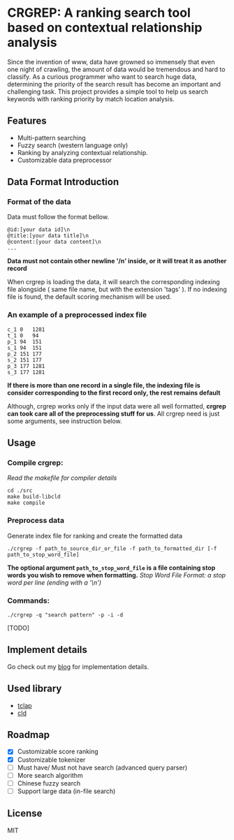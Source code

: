 # CRGREP: A ranking search tool based on contextual relationship analysis

Since the invention of www, data have growned so immensely that even one night of crawling, the amount of data would be tremendous and hard to classify. As a curious programmer who want to search huge data, determining the priority of the search result has become an important and challenging task. This project provides a simple tool to help us search keywords with ranking priority by match location analysis.

## Features

- Multi-pattern searching 
- Fuzzy search (western language only)
- Ranking by analyzing contextual relationship.
- Customizable data preprocessor


## Data Format Introduction

### Format of the data
Data must follow the format bellow.

```
@id:[your data id]\n
@title:[your data title]\n
@content:[your data content]\n
...
```
**Data must not contain other newline '/n' inside, or it will treat it as another record**

When crgrep is loading the data, it will search the corresponding indexing file alongside ( same file name, but with the extension 'tags' ). If no indexing file is found, the default scoring mechanism will be used.

### An example of a preprocessed index file

```
c_1	0	1281
t_1	0	94
p_1	94	151
s_1	94	151
p_2	151	177
s_2	151	177
p_3	177	1281
s_3	177	1281
```
**If there is more than one record in a single file, the indexing file is consider corresponding to the first record only, the rest remains default**

Although, crgrep works only if the input data were all well formatted, **crgrep can took care all of the preprocessing stuff for us**. All crgrep need is just some arguments, see instruction below.

## Usage

### Compile crgrep:
*Read the makefile for compiler details*

```
cd ./src
make build-libcld
make compile
```

### Preprocess data

Generate index file for ranking and create the formatted data

```
./crgrep -f path_to_source_dir_or_file -f path_to_formatted_dir [-f path_to_stop_word_file]
```
**The optional argument `path_to_stop_word_file` is a file containing stop words you wish to remove when formatting.**
*Stop Word File Format: a stop word per line (ending with a '\n')*


### Commands:

```
./crgrep -q "search pattern" -p -i -d
```
[TODO]

## Implement details

Go check out my [blog](https://cwayne.github.io "blog") for implementation details.


## Used library

- [tclap](http://tclap.sourceforge.net/ "clap")
- [cld](https://github.com/mzsanford/cld 'CLD')

## Roadmap

- [x] Customizable score ranking
- [x] Customizable tokenizer
- [ ] Must have/ Must not have search (advanced query parser)
- [ ] More search algorithm
- [ ] Chinese fuzzy search
- [ ] Support large data (in-file search)

## License

MIT
